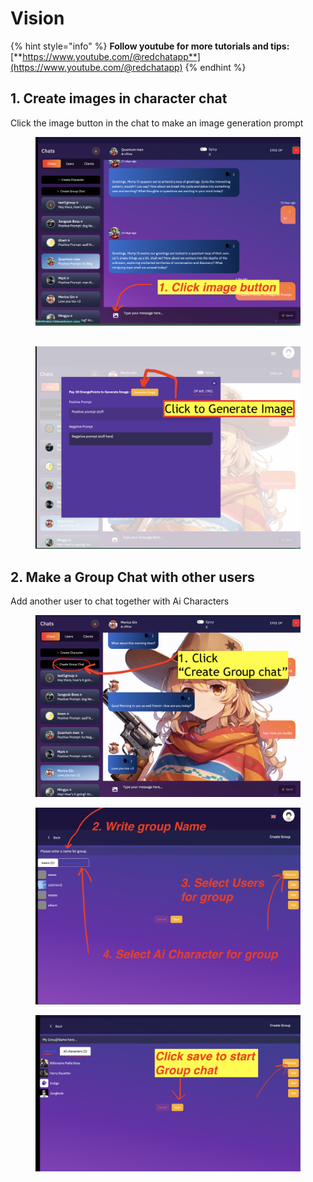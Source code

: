 # Vision

{% hint style="info" %}
**Follow youtube for more tutorials and tips:** [**https://www.youtube.com/@redchatapp**](https://www.youtube.com/@redchatapp)
{% endhint %}

## 1. Create images in character chat

Click the image button in the chat to make an image generation prompt

<figure><img src="../../.gitbook/assets/Screenshot 2024-03-05 at 5.14.25 PM.png" alt=""><figcaption></figcaption></figure>

##

<figure><img src="../../.gitbook/assets/prompt-popup.png" alt=""><figcaption></figcaption></figure>

## 2. Make a Group Chat with other users

Add another user to chat together with Ai Characters

<figure><img src="../../.gitbook/assets/ai-character.png" alt=""><figcaption></figcaption></figure>

<figure><img src="../../.gitbook/assets/Screenshot 2024-03-05 at 5.26.13 PM.png" alt=""><figcaption></figcaption></figure>

<figure><img src="../../.gitbook/assets/savegrou.png" alt=""><figcaption></figcaption></figure>
